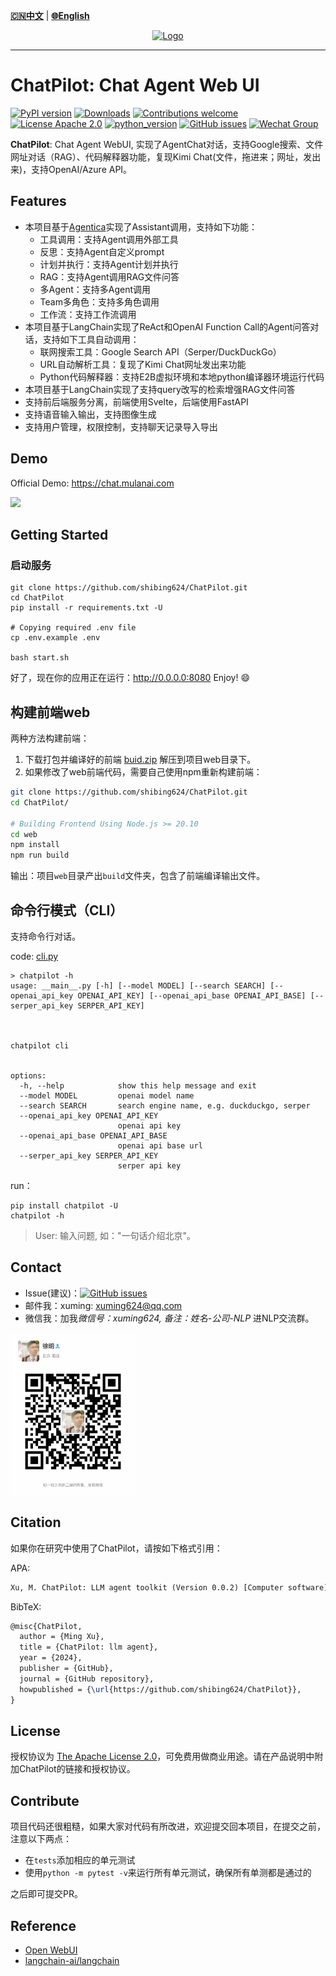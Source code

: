 [**🇨🇳中文**](https://github.com/shibing624/ChatPilot/blob/main/README.md) | [**🌐English**](https://github.com/shibing624/ChatPilot/blob/main/README_EN.md) 

<div align="center">
  <a href="https://github.com/shibing624/ChatPilot">
    <img src="https://github.com/shibing624/ChatPilot/blob/main/docs/favicon.png" height="150" alt="Logo">
  </a>
</div>

-----------------

# ChatPilot: Chat Agent Web UI
[![PyPI version](https://badge.fury.io/py/ChatPilot.svg)](https://badge.fury.io/py/ChatPilot)
[![Downloads](https://static.pepy.tech/badge/ChatPilot)](https://pepy.tech/project/ChatPilot)
[![Contributions welcome](https://img.shields.io/badge/contributions-welcome-brightgreen.svg)](CONTRIBUTING.md)
[![License Apache 2.0](https://img.shields.io/badge/license-Apache%202.0-blue.svg)](LICENSE)
[![python_version](https://img.shields.io/badge/Python-3.9%2B-green.svg)](requirements.txt)
[![GitHub issues](https://img.shields.io/github/issues/shibing624/ChatPilot.svg)](https://github.com/shibing624/ChatPilot/issues)
[![Wechat Group](https://img.shields.io/badge/wechat-group-green.svg?logo=wechat)](#Contact)


**ChatPilot**: Chat Agent WebUI, 实现了AgentChat对话，支持Google搜索、文件网址对话（RAG）、代码解释器功能，复现Kimi Chat(文件，拖进来；网址，发出来)，支持OpenAI/Azure API。


## Features

- 本项目基于[Agentica](https://github.com/shibing624/agentica/tree/main)实现了Assistant调用，支持如下功能：
  - 工具调用：支持Agent调用外部工具
  - 反思：支持Agent自定义prompt
  - 计划并执行：支持Agent计划并执行
  - RAG：支持Agent调用RAG文件问答
  - 多Agent：支持多Agent调用
  - Team多角色：支持多角色调用
  - 工作流：支持工作流调用
- 本项目基于LangChain实现了ReAct和OpenAI Function Call的Agent问答对话，支持如下工具自动调用：
  - 联网搜索工具：Google Search API（Serper/DuckDuckGo）
  - URL自动解析工具：复现了Kimi Chat网址发出来功能
  - Python代码解释器：支持E2B虚拟环境和本地python编译器环境运行代码
- 本项目基于LangChain实现了支持query改写的检索增强RAG文件问答
- 支持前后端服务分离，前端使用Svelte，后端使用FastAPI
- 支持语音输入输出，支持图像生成
- 支持用户管理，权限控制，支持聊天记录导入导出

## Demo

Official Demo: https://chat.mulanai.com

![](https://github.com/shibing624/ChatPilot/blob/main/docs/shot.png)

## Getting Started

### 启动服务

```shell
git clone https://github.com/shibing624/ChatPilot.git
cd ChatPilot
pip install -r requirements.txt -U

# Copying required .env file
cp .env.example .env

bash start.sh
```
好了，现在你的应用正在运行：http://0.0.0.0:8080 Enjoy! 😄


## 构建前端web

两种方法构建前端：
1. 下载打包并编译好的前端 [buid.zip](https://github.com/shibing624/ChatPilot/releases/download/0.1.2/build.zip) 解压到项目web目录下。
2. 如果修改了web前端代码，需要自己使用npm重新构建前端：
  ```sh
  git clone https://github.com/shibing624/ChatPilot.git
  cd ChatPilot/
  
  # Building Frontend Using Node.js >= 20.10
  cd web
  npm install
  npm run build
  ```
  输出：项目`web`目录产出`build`文件夹，包含了前端编译输出文件。

## 命令行模式（CLI）

支持命令行对话。

code: [cli.py](https://github.com/shibing624/ChatPilot/blob/main/chatpilot/cli.py)

```
> chatpilot -h                                    
usage: __main__.py [-h] [--model MODEL] [--search SEARCH] [--openai_api_key OPENAI_API_KEY] [--openai_api_base OPENAI_API_BASE] [--serper_api_key SERPER_API_KEY]



chatpilot cli


options:
  -h, --help            show this help message and exit
  --model MODEL         openai model name
  --search SEARCH       search engine name, e.g. duckduckgo, serper
  --openai_api_key OPENAI_API_KEY
                        openai api key
  --openai_api_base OPENAI_API_BASE
                        openai api base url
  --serper_api_key SERPER_API_KEY
                        serper api key
```

run：

```shell
pip install chatpilot -U
chatpilot -h
```

> User: 输入问题, 如："一句话介绍北京"。

## Contact

- Issue(建议)：[![GitHub issues](https://img.shields.io/github/issues/shibing624/ChatPilot.svg)](https://github.com/shibing624/ChatPilot/issues)
- 邮件我：xuming: xuming624@qq.com
- 微信我：加我*微信号：xuming624, 备注：姓名-公司-NLP* 进NLP交流群。

<img src="docs/wechat.jpeg" width="200" />


## Citation

如果你在研究中使用了ChatPilot，请按如下格式引用：

APA:
```latex
Xu, M. ChatPilot: LLM agent toolkit (Version 0.0.2) [Computer software]. https://github.com/shibing624/ChatPilot
```

BibTeX:
```latex
@misc{ChatPilot,
  author = {Ming Xu},
  title = {ChatPilot: llm agent},
  year = {2024},
  publisher = {GitHub},
  journal = {GitHub repository},
  howpublished = {\url{https://github.com/shibing624/ChatPilot}},
}
```

## License


授权协议为 [The Apache License 2.0](LICENSE)，可免费用做商业用途。请在产品说明中附加ChatPilot的链接和授权协议。


## Contribute
项目代码还很粗糙，如果大家对代码有所改进，欢迎提交回本项目，在提交之前，注意以下两点：

 - 在`tests`添加相应的单元测试
 - 使用`python -m pytest -v`来运行所有单元测试，确保所有单测都是通过的

之后即可提交PR。

## Reference

- [Open WebUI](https://github.com/shibing624/ChatPilot)
- [langchain-ai/langchain](https://github.com/langchain-ai/langchain)
